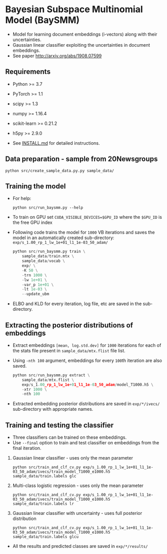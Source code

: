 
# Bayesian Subspace Multinomial Model (BaySMM)

* Model for learning document embeddings (i-vectors) along with their uncertainties.
* Gaussian linear classifier exploiting the uncertainties in document embeddings.
* See paper <http://arxiv.org/abs/1908.07599>

## Requirements

* Python >= 3.7
* PyTorch >= 1.1
* scipy >= 1.3
* numpy >= 1.16.4
* scikit-learn >= 0.21.2
* h5py >= 2.9.0

* See [INSTALL.md](INSATLL.md) for detailed instructions.

## Data preparation - sample from 20Newsgroups

```python src/create_sample_data.py.py sample_data/```

## Training the model

* For help:

    ```python src/run_baysmm.py --help```

* To train on GPU set `CUDA_VISIBLE_DEVICES=$GPU_ID` where the `$GPU_ID` is the free GPU index

* Following code trains the model for `1000` VB iterations and saves the model in
an automatically created sub-directory: `exp/s_1.00_rp_1_lw_1e+01_l1_1e-03_50_adam/`

    ```python
    python src/run_baysmm.py train \
        sample_data/train.mtx \
        sample_data/vocab \
        exp/ \
        -K 50 \
        -trn 1000 \
        -lw 1e+01 \
        -var_p 1e+01 \
        -lt 1e-03 \
        --update_ubm
    ```

* ELBO and KLD for every iteration, log file, etc are saved in the sub-directory.

## Extracting the posterior distributions of embeddings

* Extract embeddings `[mean, log.std.dev]` for `1000` iterations for each of the stats file present in `sample_data/mtx.flist` file list.
* Using `-nth 100` argument,  embeddings for every `100`th iteration are also saved.

    ```python
    python src/run_baysmm.py extract \
        sample_data/mtx.flist \
        exp/s_1.00_rp_1_lw_1e+01_l1_1e-03_50_adam/model_T1000.h5 \
        -xtr 1000 \
        -nth 100
    ```

* Extracted embedding posterior distributions are saved in `exp/*/ivecs/` sub-directory with appropriate names.

## Training and testing the classifier

* Three classifiers can be trained on these embeddings.
* Use `--final` option to train and test classifier on embeddings from the final iteration.

1. Gaussian linear classifier - uses only the mean parameter

    ```python src/train_and_clf_cv.py exp/s_1.00_rp_1_lw_1e+01_l1_1e-03_50_adam/ivecs/train_model_T1000_e1000.h5 sample_data/train.labels glc```

2. Multi-class logistic regression - uses only the mean parameter

    ```python src/train_and_clf_cv.py exp/s_1.00_rp_1_lw_1e+01_l1_1e-03_50_adam/ivecs/train_model_T1000_e1000.h5 sample_data/train.labels lr```

3. Gaussian linear classifier with uncertainty - uses full posterior distribution

    ```python src/train_and_clf_cv.py exp/s_1.00_rp_1_lw_1e+01_l1_1e-03_50_adam/ivecs/train_model_T1000_e1000.h5 sample_data/train.labels glcu```

* All the results and predicted classes are saved in `exp/*/results/`
